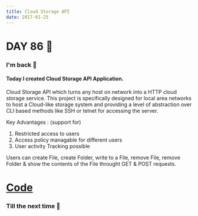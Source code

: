 ```yaml
---
title: Cloud Storage API
date: 2017-01-25
---
```


# DAY 86 👾 

### I'm back 💙

#### Today I created Cloud Storage API Application.

​Cloud Storage API which ​turns any host on network into a HTTP cloud storage service. This project is specifically designed for local area networks to host a Cloud-like storage system and providing a level of abstraction over CLI based methods like SSH or telnet for accessing the server.

Key Advantages : (support for)
1. Restricted access to users 
2. Access policy managable for different users
3. User activity Tracking possible

Users can create File, create Folder, write to a File, remove File, remove Folder & show the contents of the File throught GET & POST requests.

# [Code](https://github.com/deadcoder0904/cloud-storage-api)

### Till the next time 👻 